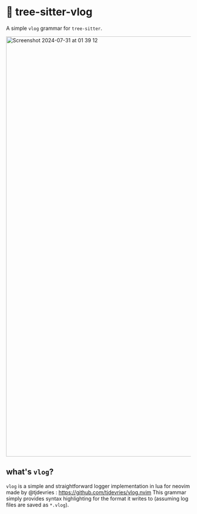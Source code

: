 # 🌳 tree-sitter-vlog
A simple `vlog` grammar for `tree-sitter`.

<img width="1147" alt="Screenshot 2024-07-31 at 01 39 12" src="https://github.com/user-attachments/assets/5585fbf1-7400-4e52-88a4-30b8ec0075cd">

## what's `vlog`?
`vlog` is a simple and straightforward logger implementation in lua for neovim made by @tjdevries : https://github.com/tjdevries/vlog.nvim
This grammar simply provides syntax highlighting for the format it writes to (assuming log files are saved as `*.vlog`).
